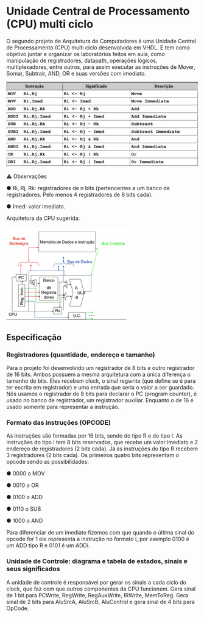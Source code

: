# Unidade Central de Processamento (CPU) multi ciclo

O segundo projeto de Arquitetura de Computadores é uma Unidade Central de Processamento (CPU) multi ciclo desenvolvida em VHDL. E tem como objetivo juntar e organizar os laboratórios feitos em aula, como manipulação de registradores, datapath, operações lógicos, multiplexadores, entre outros, para assim executar as instruções de Mover, Somar, Subtrair, AND, OR e suas versões com imediato.

![alt text](https://github.com/BrunoSilverio/cpu-multiciclo/blob/main/instrucoes.PNG?raw=true)

:warning: Observações

● Ri, Rj, Rk: registradores de n bits (pertencentes a um banco de registradores. Pelo menos 4 registradores de 8 bits cada).

● Imed: valor imediato.

Arquitetura da CPU sugerida:

![alt text](https://github.com/BrunoSilverio/cpu-multiciclo/blob/main/arquitetura.PNG?raw=true)

## Especificação

### Registradores (quantidade, endereço e tamanho)

Para o projeto foi desenvolvido um registrador de 8 bits e outro registrador de 16 bits. Ambos possuem a mesma arquitetura com a única diferença o tamanho de bits. Eles recebem clock, o sinal regwrite (que define se é para ter escrita em registrador) e uma entrada que seria o valor a ser guardado. Nós usamos o registrador de 8 bits para declarar o PC (program counter), é usado no banco de registrador, um registrador auxiliar. Enquanto o de 16 é usado somente para representar a instrução.

### Formato das instruções (OPCODE)

As instruções são formadas por 16 bits, sendo do tipo R e do tipo I. As instruções do tipo I tem 8 bits reservados, que recebe um valor imediato e 2 endereço de registradores (2 bits cada). Já as instruções do tipo R recebem 3 registradores (2 bits cada). Os primeiros quatro bits representam o opcode sendo as possibilidades:

● 0000 o MOV

● 0010 o OR

● 0100 o ADD

● 0110 o SUB

● 1000 o AND

Para diferenciar de um imediato fizemos com que quando o última sinal do opcode for 1 ele representa a instrução no formato i, por exemplo 0100 é um ADD tipo R e 0101 é um ADDi.

### Unidade de Controle: diagrama e tabela de estados, sinais e seus significados

A unidade de controle é responsável por gerar os sinais a cada ciclo do clock, que faz com que outros componentes da CPU funcionem. Gera sinal de 1 bit para PCWrite, RegWrite, RegAuxWrite, IRWrite, MemToReg. Gera sinal de 2 bits para AluSrcA, AluSrcB, AluControl e gera sinal de 4 bits para OpCode.
